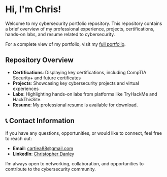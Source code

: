 <h1>Hi, I'm Chris!</h1>

Welcome to my cybersecurity portfolio repository. This repository contains a brief overview of my professional experience, projects, certifications, hands-on labs, and resume related to cybersecurity.

For a complete view of my portfolio, visit my [full portfolio](index.md).

## Repository Overview
- **Certifications**: Displaying key certifications, including CompTIA Security+ and future certificates
- **Projects**: Showcasing key cybersecurity projects and virtual experiences
- **Labs**: Highlighting hands-on labs from platforms like TryHackMe and HackThisSite.
- **Resume**: My professional resume is available for download.

## 📞 Contact Information

If you have any questions, opportunities, or would like to connect, feel free to reach out:

- **Email**: [cartiea88@gmail.com](mailto:cartiea88@gmail.com)
- **LinkedIn**: [Christopher Danley](cartiea88@gmail.com)

I’m always open to networking, collaboration, and opportunities to contribute to the cybersecurity community.

